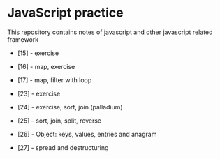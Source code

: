 # JavaScript practice
This repository contains notes of javascript and other javascript related framework

- [15] - exercise
- [16] - map, exercise
- [17] - map, filter with loop

- [23] - exercise
- [24] - exercise, sort, join (palladium)
- [25] - sort, join, split, reverse
- [26] - Object: keys, values, entries and anagram
- [27] - spread and destructuring